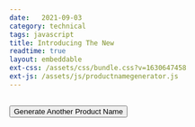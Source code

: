 ```yaml
---
date:   2021-09-03
category: technical
tags: javascript
title: Introducing The New
readtime: true
layout: embeddable
ext-css: /assets/css/bundle.css?v=1630647458
ext-js: /assets/js/productnamegenerator.js
---
```

<h2 id='productname'><span id='productnametext'></span></h2>
<button class="btn btn-primary" id="generatename">Generate Another Product Name</button>
